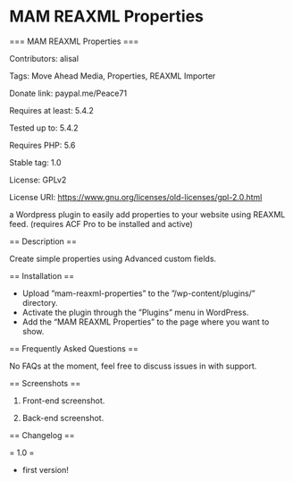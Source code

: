 # MAM REAXML Properties

=== MAM REAXML Properties ===

Contributors: alisal

Tags: Move Ahead Media, Properties, REAXML Importer

Donate link: paypal.me/Peace71

Requires at least: 5.4.2

Tested up to: 5.4.2

Requires PHP: 5.6

Stable tag: 1.0

License: GPLv2

License URI: https://www.gnu.org/licenses/old-licenses/gpl-2.0.html

a Wordpress plugin to easily add properties to your website using REAXML feed. (requires ACF Pro to be installed and active)

== Description ==

Create simple properties using Advanced custom fields.

== Installation ==

* Upload ”mam-reaxml-properties” to the ”/wp-content/plugins/” directory.
* Activate the plugin through the ”Plugins” menu in WordPress.
* Add the “MAM REAXML Properties” to the page where you want to show.

== Frequently Asked Questions ==

No FAQs at the moment, feel free to discuss issues in with support.

== Screenshots ==

1. Front-end screenshot.

2. Back-end screenshot.

== Changelog ==

= 1.0 =

* first version!

